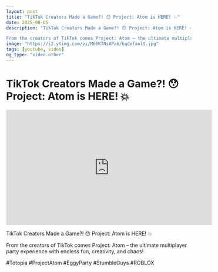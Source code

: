 ```yaml
---
layout: post
title: "TikTok Creators Made a Game?! 😯 Project: Atom is HERE! 💥"
date: 2025-08-05
description: "TikTok Creators Made a Game?! 😯 Project: Atom is HERE! 💥

From the creators of TikTok comes Project: Atom – the ultimate multiplayer party experience wi..."
image: "https://i2.ytimg.com/vi/M66KTNsAPak/hqdefault.jpg"
tags: [youtube, video]
og_type: "video.other"
---
```


<script type="application/ld+json">
{
  "@context": "http://schema.org",
  "@type": "VideoObject",
  "name": "TikTok Creators Made a Game?! \ud83d\ude2f Project: Atom is HERE! \ud83d\udca5",
  "description": "TikTok Creators Made a Game?! \ud83d\ude2f Project: Atom is HERE! \ud83d\udca5\n\nFrom the creators of TikTok comes Project: Atom \u2013 the ultimate multiplayer party experience with endless fun, creativity, and chaos!\n\n#Totopia #ProjectAtom #EggyParty #StumbleGuys #ROBLOX",
  "thumbnailUrl": "https://i2.ytimg.com/vi/M66KTNsAPak/hqdefault.jpg",
  "uploadDate": "2025-08-05T22:31:45",
  "embedUrl": "https://www.youtube.com/embed/M66KTNsAPak",
  "publisher": {
    "@type": "Person",
    "name": "Celo Zaga"
  },
  "mainEntityOfPage": {
    "@type": "WebPage",
    "@id": "https://celozaga.github.io/2025/08/05/tiktok-creators-made-a-game?!-\ud83d\ude2f-project:-atom-is-here!-\ud83d\udca5-M66KTNsAPak.html"
  },
  "duration": "PT0M0S"
}
</script>

<script type="application/ld+json">
{
  "@context": "http://schema.org",
  "@type": "BlogPosting",
  "headline": "TikTok Creators Made a Game?! \ud83d\ude2f Project: Atom is HERE! \ud83d\udca5",
  "image": "https://i2.ytimg.com/vi/M66KTNsAPak/hqdefault.jpg",
  "publisher": {
    "@type": "Person",
    "name": "Celo Zaga"
  },
  "url": "https://celozaga.github.io/2025/08/05/tiktok-creators-made-a-game?!-\ud83d\ude2f-project:-atom-is-here!-\ud83d\udca5-M66KTNsAPak.html",
  "datePublished": "2025-08-05T22:31:45",
  "dateCreated": "2025-08-05T22:31:45",
  "dateModified": "2025-08-05T22:31:45",
  "description": "TikTok Creators Made a Game?! \ud83d\ude2f Project: Atom is HERE! \ud83d\udca5\n\nFrom the creators of TikTok comes Project: Atom \u2013 the ultimate multiplayer party experience wi...",
  "author": {
    "@type": "Person",
    "name": "Celo Zaga"
  },
  "mainEntityOfPage": {
    "@type": "WebPage",
    "@id": "https://celozaga.github.io/2025/08/05/tiktok-creators-made-a-game?!-\ud83d\ude2f-project:-atom-is-here!-\ud83d\udca5-M66KTNsAPak.html"
  }
}
</script>

<h1 class="youtube-post-title">TikTok Creators Made a Game?! 😯 Project: Atom is HERE! 💥</h1>

<iframe width="560" height="315" src="https://www.youtube.com/embed/M66KTNsAPak" class="youtube-post-embed" frameborder="0" allowfullscreen></iframe>

<p class="youtube-post-description">TikTok Creators Made a Game?! 😯 Project: Atom is HERE! 💥

From the creators of TikTok comes Project: Atom – the ultimate multiplayer party experience with endless fun, creativity, and chaos!

#Totopia #ProjectAtom #EggyParty #StumbleGuys #ROBLOX</p>

